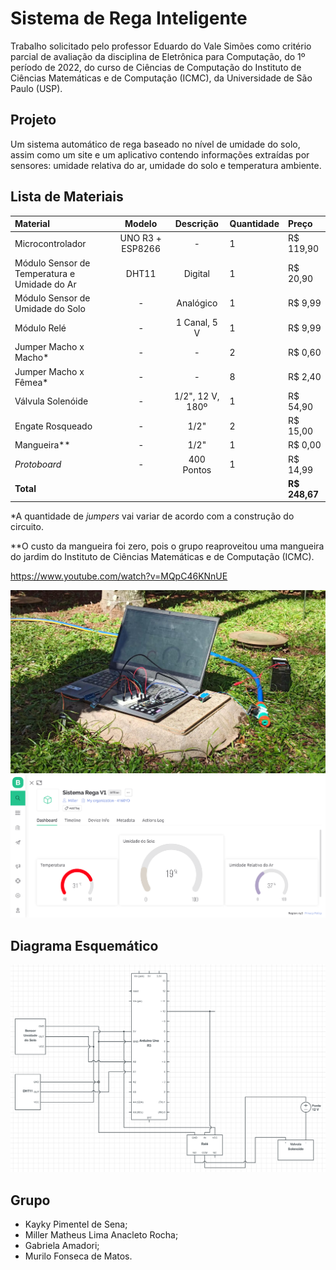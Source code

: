 # **Sistema de Rega Inteligente**

Trabalho solicitado pelo professor Eduardo do Vale Simões como critério parcial de avaliação da disciplina de Eletrônica para Computação, do 1º período de 2022, do curso de Ciências de Computação do Instituto de Ciências Matemáticas e de Computação (ICMC), da Universidade de São Paulo (USP).

## **Projeto**

Um sistema automático de rega baseado no nível de umidade do solo, assim como um site e um aplicativo contendo informações extraídas por sensores: umidade relativa do ar, umidade do solo e temperatura ambiente.

## **Lista de Materiais**
|Material|Modelo|Descrição|Quantidade|Preço|
|:-------------|:-------------:|:-----:|:-----|:-----|
|Microcontrolador|UNO R3 + ESP8266|-|1|R$ 119,90|
|Módulo Sensor de Temperatura e Umidade do Ar|DHT11|Digital|1|R$ 20,90|
|Módulo Sensor de Umidade do Solo|-|Analógico|1|R$ 9,99|
|Módulo Relé|-|1 Canal, 5 V|1|R$ 9,99|
|Jumper Macho x Macho*|-|-|2|R$ 0,60|
|Jumper Macho x Fêmea*|-|-|8|R$ 2,40|
|Válvula Solenóide|-|1/2", 12 V, 180º|1|R$ 54,90|
|Engate Rosqueado|-|1/2"|2|R$ 15,00|
|Mangueira**|-|1/2"|1|R$ 0,00|
|*Protoboard*|-|400 Pontos|1|R$ 14,99|
|**Total**||||**R$ 248,67**|

*A quantidade de *jumpers* vai variar de acordo com a construção do circuito.

**O custo da mangueira foi zero, pois o grupo reaproveitou uma mangueira do jardim do Instituto de Ciências Matemáticas e de Computação (ICMC).

https://www.youtube.com/watch?v=MQpC46KNnUE
  
![](Imagens/1.jpeg)
![](Imagens/Blynk.png)

## **Diagrama Esquemático**

![](Imagens/Conex%C3%B5es.png)

## **Grupo**
* Kayky Pimentel de Sena;
* Miller Matheus Lima Anacleto Rocha;
* Gabriela Amadori;
* Murilo Fonseca de Matos.
